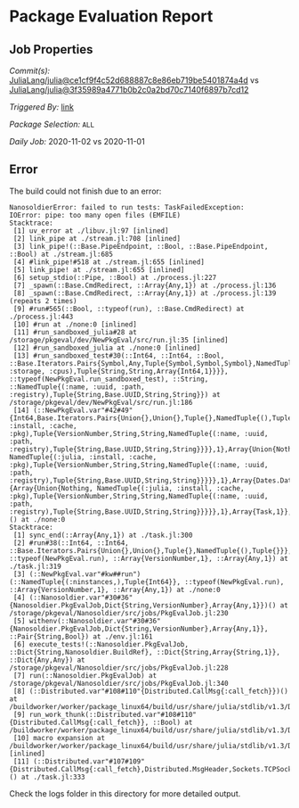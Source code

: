 # Package Evaluation Report

## Job Properties

*Commit(s):* [JuliaLang/julia@ce1cf9f4c52d688887c8e86eb719be5401874a4d](https://github.com/JuliaLang/julia/commit/ce1cf9f4c52d688887c8e86eb719be5401874a4d) vs [JuliaLang/julia@3f35989a4771b0b2c0a2bd70c7140f6897b7cd12](https://github.com/JuliaLang/julia/commit/3f35989a4771b0b2c0a2bd70c7140f6897b7cd12)

*Triggered By:* [link](https://github.com/JuliaLang/julia/commit/ce1cf9f4c52d688887c8e86eb719be5401874a4d#commitcomment-43820462)

*Package Selection:* `ALL`

*Daily Job:* 2020-11-02 vs 2020-11-01

## Error

The build could not finish due to an error:

```
NanosoldierError: failed to run tests: TaskFailedException:
IOError: pipe: too many open files (EMFILE)
Stacktrace:
 [1] uv_error at ./libuv.jl:97 [inlined]
 [2] link_pipe at ./stream.jl:708 [inlined]
 [3] link_pipe!(::Base.PipeEndpoint, ::Bool, ::Base.PipeEndpoint, ::Bool) at ./stream.jl:685
 [4] #link_pipe!#518 at ./stream.jl:655 [inlined]
 [5] link_pipe! at ./stream.jl:655 [inlined]
 [6] setup_stdio(::Pipe, ::Bool) at ./process.jl:227
 [7] _spawn(::Base.CmdRedirect, ::Array{Any,1}) at ./process.jl:136
 [8] _spawn(::Base.CmdRedirect, ::Array{Any,1}) at ./process.jl:139 (repeats 2 times)
 [9] #run#565(::Bool, ::typeof(run), ::Base.CmdRedirect) at ./process.jl:443
 [10] #run at ./none:0 [inlined]
 [11] #run_sandboxed_julia#28 at /storage/pkgeval/dev/NewPkgEval/src/run.jl:35 [inlined]
 [12] #run_sandboxed_julia at ./none:0 [inlined]
 [13] #run_sandboxed_test#30(::Int64, ::Int64, ::Bool, ::Base.Iterators.Pairs{Symbol,Any,Tuple{Symbol,Symbol,Symbol},NamedTuple{(:cache, :storage, :cpus),Tuple{String,String,Array{Int64,1}}}}, ::typeof(NewPkgEval.run_sandboxed_test), ::String, ::NamedTuple{(:name, :uuid, :path, :registry),Tuple{String,Base.UUID,String,String}}) at /storage/pkgeval/dev/NewPkgEval/src/run.jl:186
 [14] (::NewPkgEval.var"#42#49"{Int64,Base.Iterators.Pairs{Union{},Union{},Tuple{},NamedTuple{(),Tuple{}}},String,Array{NamedTuple{(:julia, :install, :cache, :pkg),Tuple{VersionNumber,String,String,NamedTuple{(:name, :uuid, :path, :registry),Tuple{String,Base.UUID,String,String}}}},1},Array{Union{Nothing, NamedTuple{(:julia, :install, :cache, :pkg),Tuple{VersionNumber,String,String,NamedTuple{(:name, :uuid, :path, :registry),Tuple{String,Base.UUID,String,String}}}}},1},Array{Dates.DateTime,1},NewPkgEval.var"#stop_work#45"{Array{Union{Nothing, NamedTuple{(:julia, :install, :cache, :pkg),Tuple{VersionNumber,String,String,NamedTuple{(:name, :uuid, :path, :registry),Tuple{String,Base.UUID,String,String}}}}},1},Array{Task,1}},Int64})() at ./none:0
Stacktrace:
 [1] sync_end(::Array{Any,1}) at ./task.jl:300
 [2] #run#38(::Int64, ::Int64, ::Base.Iterators.Pairs{Union{},Union{},Tuple{},NamedTuple{(),Tuple{}}}, ::typeof(NewPkgEval.run), ::Array{VersionNumber,1}, ::Array{Any,1}) at ./task.jl:319
 [3] (::NewPkgEval.var"#kw##run")(::NamedTuple{(:ninstances,),Tuple{Int64}}, ::typeof(NewPkgEval.run), ::Array{VersionNumber,1}, ::Array{Any,1}) at ./none:0
 [4] (::Nanosoldier.var"#30#36"{Nanosoldier.PkgEvalJob,Dict{String,VersionNumber},Array{Any,1}})() at /storage/pkgeval/Nanosoldier/src/jobs/PkgEvalJob.jl:230
 [5] withenv(::Nanosoldier.var"#30#36"{Nanosoldier.PkgEvalJob,Dict{String,VersionNumber},Array{Any,1}}, ::Pair{String,Bool}) at ./env.jl:161
 [6] execute_tests!(::Nanosoldier.PkgEvalJob, ::Dict{String,Nanosoldier.BuildRef}, ::Dict{String,Array{String,1}}, ::Dict{Any,Any}) at /storage/pkgeval/Nanosoldier/src/jobs/PkgEvalJob.jl:228
 [7] run(::Nanosoldier.PkgEvalJob) at /storage/pkgeval/Nanosoldier/src/jobs/PkgEvalJob.jl:340
 [8] (::Distributed.var"#108#110"{Distributed.CallMsg{:call_fetch}})() at /buildworker/worker/package_linux64/build/usr/share/julia/stdlib/v1.3/Distributed/src/process_messages.jl:294
 [9] run_work_thunk(::Distributed.var"#108#110"{Distributed.CallMsg{:call_fetch}}, ::Bool) at /buildworker/worker/package_linux64/build/usr/share/julia/stdlib/v1.3/Distributed/src/process_messages.jl:79
 [10] macro expansion at /buildworker/worker/package_linux64/build/usr/share/julia/stdlib/v1.3/Distributed/src/process_messages.jl:294 [inlined]
 [11] (::Distributed.var"#107#109"{Distributed.CallMsg{:call_fetch},Distributed.MsgHeader,Sockets.TCPSocket})() at ./task.jl:333
```

Check the logs folder in this directory for more detailed output.

